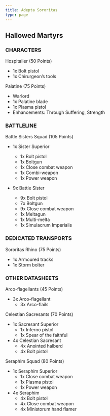 ```yaml
---
title: Adepta Sororitas
type: page
---
```


## Hallowed Martyrs
### CHARACTERS

Hospitaller (50 Points)
* 1x Bolt pistol
* 1x Chirurgeon’s tools

Palatine (75 Points)
* Warlord
* 1x Palatine blade
* 1x Plasma pistol
* Enhancements: Through Suffering, Strength


### BATTLELINE

Battle Sisters Squad (105 Points)
* 1x Sister Superior
  * 1x Bolt pistol
  * 1x Boltgun
  * 1x Close combat weapon
  * 1x Combi-weapon
  * 1x Power weapon

* 9x Battle Sister
  * 9x Bolt pistol
  * 7x Boltgun
  * 9x Close combat weapon
  * 1x Meltagun
  * 1x Multi-melta
  * 1x Simulacrum Imperialis


### DEDICATED TRANSPORTS

Sororitas Rhino (75 Points)
* 1x Armoured tracks
* 1x Storm bolter


### OTHER DATASHEETS

Arco-flagellants (45 Points)
* 3x Arco-flagellant
  * 3x Arco-flails

Celestian Sacresants (70 Points)
* 1x Sacresant Superior
  * 1x Inferno pistol
  * 1x Spear of the faithful
* 4x Celestian Sacresant
  * 4x Anointed halberd
  * 4x Bolt pistol

Seraphim Squad (80 Points)
* 1x Seraphim Superior
  * 1x Close combat weapon
  * 1x Plasma pistol
  * 1x Power weapon
* 4x Seraphim
  * 4x Bolt pistol
  * 4x Close combat weapon
  * 4x Ministorum hand flamer
